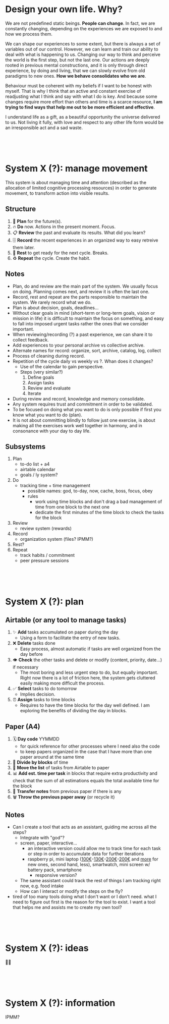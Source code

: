 # Design your own life. Why?

We are not predefined static beings. **People can change**. In fact, we are  constantly changing, depending on the experiences we are exposed to and how we process them.

We can shape our experiences to some extent, but there is always a set of variables out of our control. However, we can learn and train our ability to deal with what is happening to us. Changing our way to think and perceive the world is the first step, but not the last one. Our actions are deeply rooted in previous mental constructions, and it is only through direct experience, by doing and living, that we can slowly evolve from old paradigms to new ones. **How we behave consolidates who we are**.

Behaviour must be coherent with my beliefs if I want to be honest with myself. That is why I think that an active and constant exercise of readjusting what I think and say with what I do is key. And because some changes require more effort than others and time is a scarce resource, **I am trying to find ways that help me out to be more efficient and effective**.

I understand life as a gift, as a beautiful opportunity the universe delivered to us. Not living it fully, with love and respect to any other life form would be an irresponsible act and a sad waste.

<br><br><br>

# System X (?): manage movement

This system is about managing time and attention (described as the allocation of limited cognitive processing resources) in order to generate movement, to transform action into visible results.

## Structure

1. 🔮 **Plan** for the future(s).
2. 🔥 **Do** now. Actions in the present moment. Focus.
3. 📋 **Review** the past and evaluate its results. What did you learn?
4. 🗄 **Record** the recent experiences in an organized way to easy retreive them later.
5. 🔋 **Rest** to get ready for the next cycle. Breaks.
6. ♻️ **Repeat** the cycle. Create the habit.

## Notes

- Plan, do and review are the main part of the system. We usually focus on doing. Planning comes next, and review it is often the last one.
- Record, rest and repeat are the parts responsible to maintain the system. We rarely record what we do.
- Plan is about decision, goals, deadlines...
- Without clear goals in mind (short-term or long-term goals, vision or mission in life) it is difficult to maintain the focus on something, and easy to fall into imposed urgent tasks rather the ones that we consider important.
- When reviewing/recording (?) a past experience, we can share it to collect feedback.
- Add experiences to your personal archive vs collective archive.
- Alternate names for record: organize, sort, archive, catalog, log, collect
- Process of cleaning during record.
- Repetition of the cycle daily vs weekly vs ?. Whan does it changes?
    - Use of the calendar to gain perspective.
    - Steps (very similar?)
        1. Define goals
        2. Assign tasks
        3. Review and evaluate
        4. Iterate
- During review and record, knowledge and memory consolidate.
- Any system requires trust and commitment in order to be validated.
- To be focused on doing what you want to do is only possible if first you know what you want to do (plan).
- It is not about committing blindly to follow just one exercise, is about making all the exercises work well together in harmony, and in consonance with your day to day life.

## Subsystems

1. Plan
    - to-do list + a4
    - airtable calendar
    - goals / ly system?
2. Do
    - tracking time + time management
        - possible names: god, to-day, now, cache, boss, focus, obey
        - rules
            - work using time blocks and don't drag a bad management of time from one block to the next one
            - dedicate the first minutes of the time block to check the tasks for the block
3. Review
    - review system (rewards)
4. Record
    - organization system (files? IPMM?)
5. Rest?
6. Repeat
    - track habits / commitment
    - peer pressure sessions

<br><br><br>

# System X (?): plan

## Airtable (or any tool to manage tasks)

1. ✨ **Add** tasks accumulated on paper during the day
    - Using a form to facilitate the entry of new tasks.
2. ❌ **Delete** tasks done
    - Easy process, almost automatic if tasks are well organized from the day before
3. 👁 **Check** the other tasks and delete or modify (content, priority, date...) if necessary
    - The most boring and less urgent step to do, but equally important. Right now there is a lot of friction here, the system gets cluttered easily making more difficult the process.
4. ✅ **Select** tasks to do tomorrow
    - Implies decision.
5. ⏰ **Assign** tasks to time blocks
    - Requires to have the time blocks for the day well defined. I am exploring the benefits of dividing the day in blocks.

## Paper (A4)

1. 🗓 **Day code** YYMMDD
    - for quick reference for other processes where I need also the code
    - to keep papers organized in the case that I have more than one paper around at the same time
2. 🍰 **Divide by blocks** of time
3. 📝 **Move the list** of tasks from Airtable to paper
4. 📊 **Add est. time per task** in blocks that require extra productivity and check that the sum of all estimations equals the total available time for the block
5. 📎 **Transfer notes** from previous paper if there is any
6. 🗑 **Throw the previous paper away** (or recycle it)

## Notes

- Can I create a tool that acts as an assistant, guiding me across all the steps?
    - Integrate with "god"?
    - screen, paper, interactive...
        - an interactive version could allow me to track time for each task or step in order to accumulate data for further iterations
        - raspberry pi, mini laptop ([100€](https://www.amazon.es/G-Anica-Ordenador-port%C3%A1til-Android-Netbook/dp/B01E6Q9YGO)-[130€](https://www.pccomponentes.com/lenovo-ideapad-120s-11iap-intel-celeron-n33502gb32gb116-plata-reacondicionado)-[200€](https://www.carrefour.es/portatil-asus-vivobook-e203na-fd020t-con-intel-2gb-32gb-29-46-cm-11-6/VC4A-2865904/p)-[200€](https://www.worten.es/productos/informatica/portatiles/convertibles-2-en-1/portatil-convertible-2-en-1-11-6-medion-e2221t-md60685-x5-z8350-2-gb-ram-32-gb-ssd-6423484) and [more](https://www.amazon.es/Acer-Chromebook-pulgadas-portátil-Convertible/dp/B01618Z3R4) for new ones, second hand, less), smartwatch, mini screen w/ battery pack, smartphone
            - responsive version?
    - The same assistant could track the rest of things I am tracking right now, e.g. food intake
    - How can I interact or modify the steps on the fly?
- tired of too many tools doing what I don't want or I don't need. what I need to figure out first is the reason for the tool to exist. I want a tool that helps me and assists me to create my own tool?

<br><br><br>

# System X (?): ideas

🤷🏻

<br><br><br>

# System X (?): information

IPMM?